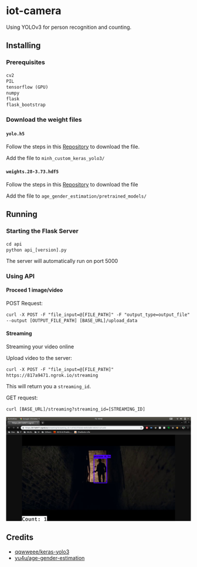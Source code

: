 # iot-camera
Using YOLOv3 for person recognition and counting.

## Installing
### Prerequisites
```
cv2
PIL
tensorflow (GPU)
numpy
flask
flask_bootstrap
```

### Download the weight files

#### `yolo.h5`
Follow the steps in this [Repository](https://github.com/qqwweee/keras-yolo3) to download the file.

Add the file to `minh_custom_keras_yolo3/`

#### `weights.28-3.73.hdf5`
Follow the steps in this [Repository](https://github.com/yu4u/age-gender-estimation) to download the file

Add the file to `age_gender_estimation/pretrained_models/`
## Running

### Starting the Flask Server
```
cd api
python api_[version].py
```
The server will automatically run on port 5000

### Using API

#### Proceed 1 image/video

POST Request:
```
curl -X POST -F "file_input=@[FILE_PATH]" -F "output_type=output_file" --output [OUTPUT_FILE_PATH] [BASE_URL]/upload_data
```

#### Streaming
Streaming your video online

Upload video to the server:
```
curl -X POST -F "file_input=@[FILE_PATH]" https://817a9471.ngrok.io/streaming
```
This will return you a `streaming_id`.

GET request:
```
curl [BASE_URL]/streaming?streaming_id=[STREAMING_ID]
```

![Example](api_example.png)

## Credits
- [qqwweee/keras-yolo3](https://github.com/qqwweee/keras-yolo3)
- [yu4u/age-gender-estimation](https://github.com/yu4u/age-gender-estimation)

